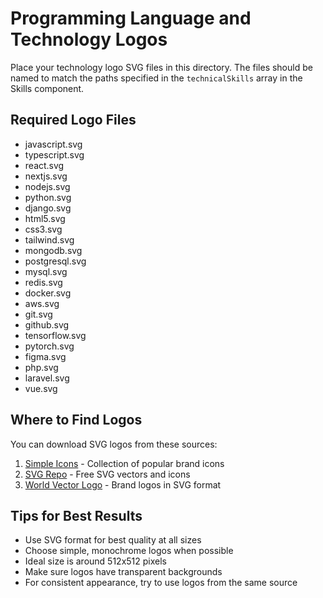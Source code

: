 # Programming Language and Technology Logos

Place your technology logo SVG files in this directory. The files should be named to match the paths specified in the `technicalSkills` array in the Skills component.

## Required Logo Files

- javascript.svg
- typescript.svg
- react.svg
- nextjs.svg
- nodejs.svg
- python.svg
- django.svg
- html5.svg
- css3.svg
- tailwind.svg
- mongodb.svg
- postgresql.svg
- mysql.svg
- redis.svg
- docker.svg
- aws.svg
- git.svg
- github.svg
- tensorflow.svg
- pytorch.svg
- figma.svg
- php.svg
- laravel.svg
- vue.svg

## Where to Find Logos

You can download SVG logos from these sources:

1. [Simple Icons](https://simpleicons.org/) - Collection of popular brand icons
2. [SVG Repo](https://www.svgrepo.com/) - Free SVG vectors and icons
3. [World Vector Logo](https://worldvectorlogo.com/) - Brand logos in SVG format

## Tips for Best Results

- Use SVG format for best quality at all sizes
- Choose simple, monochrome logos when possible
- Ideal size is around 512x512 pixels
- Make sure logos have transparent backgrounds
- For consistent appearance, try to use logos from the same source